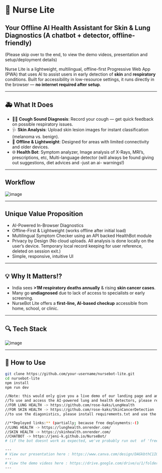 # 🤖 Nurse Lite  
**Your Offline AI Health Assistant for Skin & Lung Diagnostics**
(A chatbot + detector, offline-friendly)
---
(Please skip over to the end, to view the demo videos, presentation and setup/deployment details)

Nurse Lite is a lightweight, multilingual, offline-first Progressive Web App (PWA) that uses AI to assist users in early detection of **skin** and **respiratory** conditions. Built for accessibility in low-resource settings, it runs directly in the browser — **no internet required after setup**.

---

## 🚑 What It Does
- 😮‍💨 **Cough Sound Diagnosis**: Record your cough — get quick feedback on possible respiratory issues.
- 🩺 **Skin Analysis**: Upload skin lesion images for instant classification (melanoma vs. benign).
- 📱 **Offline & Lightweight**: Designed for areas with limited connectivity and older devices.
- 🌐 **Health Bot**: Symptom analyzer, Image analysis of X-Rays, MRI’s, prescriptions, etc, Multi-language detector
  (will always be found giving out suggestions, diet advices and -just an ai- warnings!)

---

## Workflow
![image](https://github.com/user-attachments/assets/e26dfd1b-3237-453a-bb75-4a603e460cf7)

---

## Unique Value Proposition
- AI-Powered In-Browser Diagnostics
- Offline-First & Lightweight (works offline after initial load)
- Multilingual Symptom Checker using an API backed HealthBot module
- Privacy by Design (No cloud uploads. All analysis is done locally on the user’s device. Temporary local record keeping for user reference, deleted on session exit.)
- Simple, responsive, intuitive UI 

---

## 💡 Why It Matters!?
- India sees **>1M respiratory deaths annually** & rising **skin cancer cases**.
- Many go **undiagnosed** due to lack of access to specialists or early screening.
- NurseBot Lite offers a **first-line, AI-based checkup** accessible from home, school, or clinic.

---

## 🔍 Tech Stack
![image](https://github.com/user-attachments/assets/124dd158-8247-4041-a478-ef7fc5d9de07)

---

## 🚀 How to Use
```bash
git clone https://github.com/your-username/nursebot-lite.git
cd nursebot-lite
npm install
npm run dev

//Note: this would only give you a live demo of our landing page and amazing BOT!
//To use and access the AI-powered lung and health detectors, please refer to these repositories:-
//FOR LUNG HEALTH -> https://github.com/rose-kaks/LungHealth
//FOR SKIN HEALTH -> https://github.com/rose-kaks/SkinCancerDetection
//to use the diagonistics, please install requirements.txt and use the command-> python app.py

//**Deployed links:** (partially; because free deployments:-()
//LUNG HEALTH -> https://lunghealth.onrender.com/
//SKIN HEALTH -> https://skinhealth.onrender.com/
//CHATBOT -> https://jeni-k.github.io/NurseBot/
# (if the bot doesnt work as expected, we've probably run out  of 'free services', just ping us:))

---
# View our presentation here : https://www.canva.com/design/DAGkbthC1IQ/G4fRc2bUoGxwMlxwYMvV3Q/edit?utm_content=DAGkbthC1IQ&utm_campaign=designshare&utm_medium=link2&utm_source=sharebutton
---
# View the demo videos here : https://drive.google.com/drive/u/1/folders/1Ao7fi0wXpS_pVaGQe71rcKlcM-EwBU_7
---
